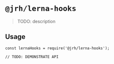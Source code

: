 # `@jrh/lerna-hooks`

> TODO: description

## Usage

```
const lernaHooks = require('@jrh/lerna-hooks');

// TODO: DEMONSTRATE API
```
